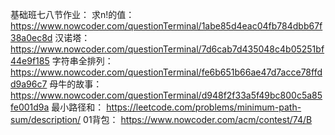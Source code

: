 基础班七八节作业：
求n!的值：
https://www.nowcoder.com/questionTerminal/1abe85d4eac04fb784dbb67f38a0ec8d
汉诺塔：
https://www.nowcoder.com/questionTerminal/7d6cab7d435048c4b05251bf44e9f185
字符串全排列：
https://www.nowcoder.com/questionTerminal/fe6b651b66ae47d7acce78ffdd9a96c7
母牛的故事：
https://www.nowcoder.com/questionTerminal/d948f2f33a5f49bc800c5a85fe001d9a
最小路径和：
https://leetcode.com/problems/minimum-path-sum/description/
01背包：
https://www.nowcoder.com/acm/contest/74/B
